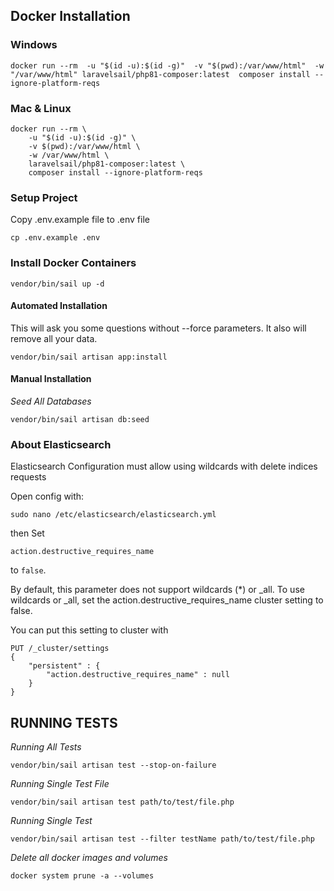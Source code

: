 ## Docker Installation

### Windows
    docker run --rm  -u "$(id -u):$(id -g)"  -v "$(pwd):/var/www/html"  -w "/var/www/html" laravelsail/php81-composer:latest  composer install --ignore-platform-reqs

### Mac & Linux
    docker run --rm \
        -u "$(id -u):$(id -g)" \
        -v $(pwd):/var/www/html \
        -w /var/www/html \
        laravelsail/php81-composer:latest \
        composer install --ignore-platform-reqs

### Setup Project
Copy .env.example file to .env file

    cp .env.example .env

### Install Docker Containers
    vendor/bin/sail up -d

#### Automated Installation

This will ask you some questions without --force parameters. It also will remove all your data.

    vendor/bin/sail artisan app:install

#### Manual Installation

*Seed All Databases*

    vendor/bin/sail artisan db:seed

### About Elasticsearch
Elasticsearch Configuration must allow using wildcards with delete indices requests

Open config with:

    sudo nano /etc/elasticsearch/elasticsearch.yml

then Set

    action.destructive_requires_name

to `false`.


By default, this parameter does not support wildcards (*) or _all. To use wildcards or _all, set the action.destructive_requires_name cluster setting to false.

You can put this setting to cluster with

    PUT /_cluster/settings
    {
        "persistent" : {
            "action.destructive_requires_name" : null
        }
    }

## RUNNING TESTS

*Running All Tests*

    vendor/bin/sail artisan test --stop-on-failure

*Running Single Test File*

    vendor/bin/sail artisan test path/to/test/file.php

*Running Single Test*

    vendor/bin/sail artisan test --filter testName path/to/test/file.php

*Delete all docker images and volumes*

    docker system prune -a --volumes
